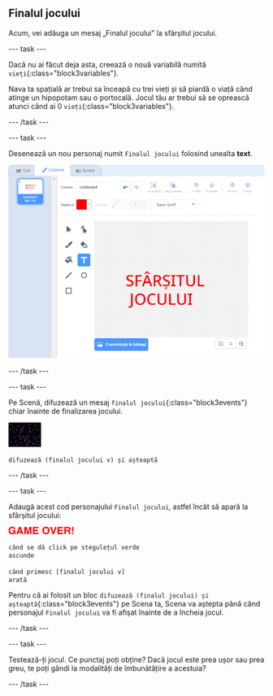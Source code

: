 ## Finalul jocului

Acum, vei adăuga un mesaj „Finalul jocului” la sfârșitul jocului.

\--- task \---

Dacă nu ai făcut deja asta, creează o nouă variabilă numită `vieți`{:class="block3variables"}.

Nava ta spațială ar trebui sa înceapă cu trei vieți și să piardă o viață când atinge un hipopotam sau o portocală. Jocul tău ar trebui să se oprească atunci când ai 0 `vieți`{:class="block3variables"}.

\--- /task \---

\--- task \---

Desenează un nou personaj numit `Finalul jocului` folosind unealta **text**.

![captură de ecran](images/invaders-game-over.png)

\--- /task \---

\--- task \---

Pe Scenă, difuzează un mesaj `finalul jocului`{:class="block3events"} chiar înainte de finalizarea jocului.

![personaj final de joc](images/stage-sprite.png)

```blocks3
difuzează (finalul jocului v) și așteaptă
```

\--- /task \---

\--- task \---

Adaugă acest cod personajului `Finalul jocului`, astfel încât să apară la sfârșitul jocului:

![personaj final de joc](images/gameover-sprite.png)

```blocks3
când se dă click pe stegulețul verde
ascunde

când primesc [finalul jocului v]
arată
```

Pentru că ai folosit un bloc `difuzează (finalul jocului) și așteaptă`{:class="block3events"} pe Scena ta, Scena va aștepta până când personajul `Finalul jocului` va fi afișat înainte de a încheia jocul.

\--- /task \---

\--- task \---

Testează-ți jocul. Ce punctaj poți obține? Dacă jocul este prea ușor sau prea greu, te poți gândi la modalități de îmbunătățire a acestuia?

\--- /task \---